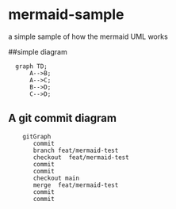 # mermaid-sample
a simple sample of how the mermaid UML works


##simple diagram


```mermaid
  graph TD;
      A-->B;
      A-->C;
      B-->D;
      C-->D;
```



## A git commit diagram

```mermaid
    gitGraph
       commit
       branch feat/mermaid-test
       checkout  feat/mermaid-test
       commit
       commit
       checkout main
       merge  feat/mermaid-test
       commit
       commit
```

